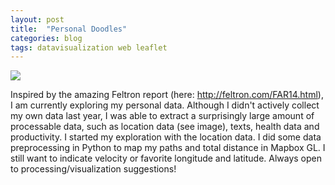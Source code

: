 ```yaml
---
layout: post
title:  "Personal Doodles"
categories: blog 
tags: datavisualization web leaflet
---
```



<img style="float: center;" src="https://raw.githubusercontent.com/melanieimfeld/melanieimfeld.github.io/master/assets/location.png">


Inspired by the amazing Feltron report (here: http://feltron.com/FAR14.html), I am currently exploring my personal data. Although I didn't actively collect my own data last year, I was able to extract a surprisingly large amount of processable data, such as location data (see image), texts, health data and productivity. I started my exploration with the location data. I did some data preprocessing in Python to map my paths and total distance in Mapbox GL. I still want to indicate velocity or favorite longitude and latitude. Always open to processing/visualization suggestions!
